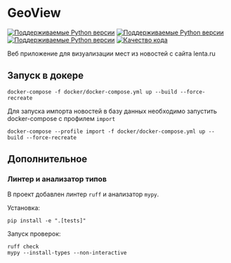 # GeoView

[![Поддерживаемые Python версии](https://img.shields.io/badge/python-3.12+-blue.svg)](https://www.python.org/downloads/release/python-3120/)
[![Поддерживаемые Python версии](https://img.shields.io/badge/Django-5.0-green.svg)](https://www.djangoproject.com/)
[![Поддерживаемые Python версии](https://img.shields.io/badge/psycopg-3.1-orange.svg)](https://www.psycopg.org/)
[![Качество кода](https://api.codacy.com/project/badge/Grade/63cae098e6d943d5ba6519da82a79636)](https://app.codacy.com/gh/kkozoriz/geo_view/dashboard)

Веб приложение для визуализации мест из новостей с сайта lenta.ru

## Запуск в докере

```shell
docker-compose -f docker/docker-compose.yml up --build --force-recreate
```

Для запуска импорта новостей в базу данных
необходимо запустить docker-compose с профилем `import`

```shell
docker-compose --profile import -f docker/docker-compose.yml up --build --force-recreate
```

## Дополнительное

### Линтер и анализатор типов

В проект добавлен линтер `ruff` и анализатор `mypy`.

Установка:

```shell
pip install -e ".[tests]"
```

Запуск проверок:

```shell
ruff check
mypy --install-types --non-interactive
```
